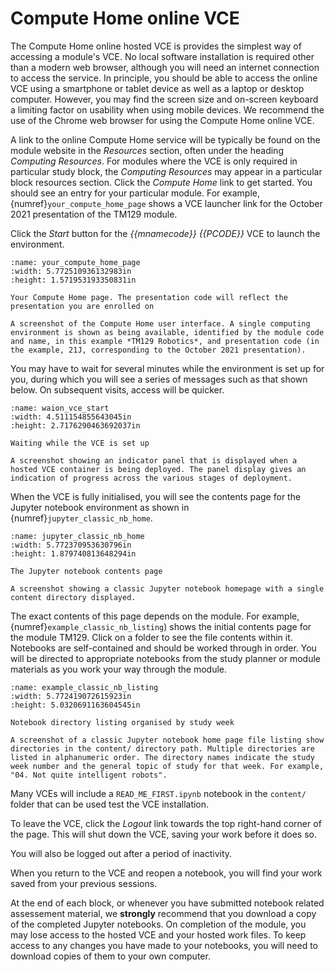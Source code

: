 # Compute Home online VCE

The Compute Home online hosted VCE is provides the simplest way of accessing a module's VCE. No local software installation is required other than a modern web browser, although you will need an internet connection  to access the service. In principle, you should be able to access the online VCE using a smartphone or tablet device as well as a laptop or desktop computer. However, you may find the screen size and on-screen keyboard a limiting factor on usability when using mobile devices. We recommend the use of the Chrome web browser for using the Compute Home online VCE.

A link to the online Compute Home service will be typically be found on the module website in the *Resources* section, often under the heading *Computing Resources*. For modules where the VCE is only required in particular study block, the *Computing Resources* may appear in a particular block resources section. Click the *Compute Home* link to get started. You should see an entry for your particular module. For example, {numref}`your_compute_home_page` shows a VCE launcher link for the October 2021 presentation of the TM129 module.

Click the *Start* button for the *{{mnamecode}} {{PCODE}}* VCE to launch the environment.

```{figure} md_assets/media/image2.png
:name: your_compute_home_page
:width: 5.772510936132983in
:height: 1.571953193350831in

Your Compute Home page. The presentation code will reflect the presentation you are enrolled on

A screenshot of the Compute Home user interface. A single computing environment is shown as being available, identified by the module code and name, in this example *TM129 Robotics*, and presentation code (in the example, 21J, corresponding to the October 2021 presentation).

```

You may have to wait for several minutes while the environment is set up for you, during which you will see a series of messages such as that shown below. On subsequent visits, access will be quicker.

```{figure} md_assets/media/image3.png
:name: waion_vce_start
:width: 4.511154855643045in
:height: 2.7176290463692037in

Waiting while the VCE is set up

A screenshot showing an indicator panel that is displayed when a hosted VCE container is being deployed. The panel display gives an indication of progress across the various stages of deployment.

```

When the VCE is fully initialised, you will see the contents page for the Jupyter notebook environment as shown in {numref}`jupyter_classic_nb_home`.

```{figure} md_assets/media/image4.png
:name: jupyter_classic_nb_home
:width: 5.772370953630796in
:height: 1.879740813648294in

The Jupyter notebook contents page

A screenshot showing a classic Jupyter notebook homepage with a single content directory displayed.

```

The exact contents of this page depends on the module. For example, {numref}`example_classic_nb_listing`) shows the initial contents page for the module TM129. Click on a folder to see the file contents within it. Notebooks are self-contained and should be worked through in order. You will be directed to appropriate notebooks from the study planner or module materials as you work your way through the module.

```{figure} md_assets/media/image5.png
:name: example_classic_nb_listing
:width: 5.772419072615923in
:height: 5.0320691163604545in

Notebook directory listing organised by study week

A screenshot of a classic Jupyter notebook home page file listing show directories in the content/ directory path. Multiple directories are listed in alphanumeric order. The directory names indicate the study week number and the general topic of study for that week. For example, "04. Not quite intelligent robots".

```

Many VCEs will include a `READ_ME_FIRST.ipynb` notebook in the `content/` folder that can be used test the VCE installation.

To leave the VCE, click the *Logout* link towards the top right-hand corner of the page. This will shut down the VCE, saving your work before it does so.

You will also be logged out after a period of inactivity.

When you return to the VCE and reopen a notebook, you will find your work saved from your previous sessions.

At the end of each block, or whenever you have submitted notebook related assessement material, we **strongly** recommend that you download a copy of the completed Jupyter notebooks. On completion of the module, you may lose access to the hosted VCE and your hosted work files. To keep access to any changes you have made to your notebooks, you will need to download copies of them to your own computer.
